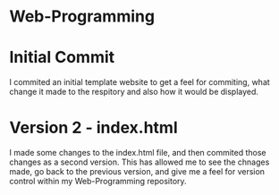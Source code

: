 # Web-Programming

# Initial Commit
I commited an initial template website to get a feel for commiting, what change it made to the respitory and also how it would be displayed.

# Version 2 - index.html
I made some changes to the index.html file, and then commited those changes as a second version. This has allowed me to see the chnages made, go back to the previous version, and give me a feel for version control within my Web-Programming repository.
